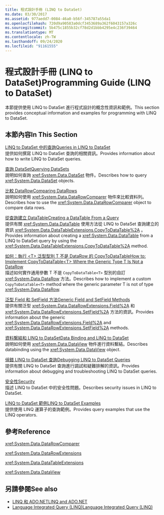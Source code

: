 ```yaml
---
title: 程式設計手冊 (LINQ to DataSet)
ms.date: 03/30/2017
ms.assetid: 977aedd7-0084-46a0-b56f-345787a55da1
ms.openlocfilehash: 720d9a90583a0dcf3453689a362f6043157a326c
ms.sourcegitcommit: 5b475c1855b32cf78d2d1bbb4295e4c236f39464
ms.translationtype: MT
ms.contentlocale: zh-TW
ms.lasthandoff: 09/24/2020
ms.locfileid: "91161555"
---
```

# <a name="programming-guide-linq-to-dataset"></a><span data-ttu-id="cc1a3-102">程式設計手冊 (LINQ to DataSet)</span><span class="sxs-lookup"><span data-stu-id="cc1a3-102">Programming Guide (LINQ to DataSet)</span></span>

<span data-ttu-id="cc1a3-103">本節提供使用 LINQ to DataSet 進行程式設計的概念性資訊和範例。</span><span class="sxs-lookup"><span data-stu-id="cc1a3-103">This section provides conceptual information and examples for programming with LINQ to DataSet.</span></span>  
  
## <a name="in-this-section"></a><span data-ttu-id="cc1a3-104">本節內容</span><span class="sxs-lookup"><span data-stu-id="cc1a3-104">In This Section</span></span>  

 [<span data-ttu-id="cc1a3-105">LINQ to DataSet 中的查詢</span><span class="sxs-lookup"><span data-stu-id="cc1a3-105">Queries in LINQ to DataSet</span></span>](queries-in-linq-to-dataset.md)  
 <span data-ttu-id="cc1a3-106">提供如何撰寫 LINQ to DataSet 查詢的相關資訊。</span><span class="sxs-lookup"><span data-stu-id="cc1a3-106">Provides information about how to write LINQ to DataSet queries.</span></span>  
  
 [<span data-ttu-id="cc1a3-107">查詢 DataSet</span><span class="sxs-lookup"><span data-stu-id="cc1a3-107">Querying DataSets</span></span>](querying-datasets-linq-to-dataset.md)  
 <span data-ttu-id="cc1a3-108">說明如何查詢 <xref:System.Data.DataSet> 物件。</span><span class="sxs-lookup"><span data-stu-id="cc1a3-108">Describes how to query <xref:System.Data.DataSet> objects.</span></span>  
  
 [<span data-ttu-id="cc1a3-109">比較 DataRow</span><span class="sxs-lookup"><span data-stu-id="cc1a3-109">Comparing DataRows</span></span>](comparing-datarows-linq-to-dataset.md)  
 <span data-ttu-id="cc1a3-110">說明如何使用 <xref:System.Data.DataRowComparer> 物件來比較資料列。</span><span class="sxs-lookup"><span data-stu-id="cc1a3-110">Describes how to use the <xref:System.Data.DataRowComparer> object to compare data rows.</span></span>  
  
 [<span data-ttu-id="cc1a3-111">從查詢建立 DataTable</span><span class="sxs-lookup"><span data-stu-id="cc1a3-111">Creating a DataTable From a Query</span></span>](creating-a-datatable-from-a-query-linq-to-dataset.md)  
 <span data-ttu-id="cc1a3-112">提供有關 <xref:System.Data.DataTable> 使用方法從 LINQ to DataSet 查詢建立的資訊 <xref:System.Data.DataTableExtensions.CopyToDataTable%2A> 。</span><span class="sxs-lookup"><span data-stu-id="cc1a3-112">Provides information about creating a <xref:System.Data.DataTable> from a LINQ to DataSet query by using the <xref:System.Data.DataTableExtensions.CopyToDataTable%2A> method.</span></span>  
  
 [<span data-ttu-id="cc1a3-113">如何：執行 \<T> 泛型型別 T 不是 DataRow 的 CopyToDataTable</span><span class="sxs-lookup"><span data-stu-id="cc1a3-113">How to: Implement CopyToDataTable\<T> Where the Generic Type T Is Not a DataRow</span></span>](implement-copytodatatable-where-type-not-a-datarow.md)  
 <span data-ttu-id="cc1a3-114">描述如何實作通用參數 T 不是 `CopyToDataTable<T>` 型別的自訂 <xref:System.Data.DataRow> 方法。</span><span class="sxs-lookup"><span data-stu-id="cc1a3-114">Describes how to implement a custom `CopyToDataTable<T>` method where the generic parameter T is not of type <xref:System.Data.DataRow>.</span></span>  
  
 [<span data-ttu-id="cc1a3-115">泛型 Field 和 SetField 方法</span><span class="sxs-lookup"><span data-stu-id="cc1a3-115">Generic Field and SetField Methods</span></span>](generic-field-and-setfield-methods-linq-to-dataset.md)  
 <span data-ttu-id="cc1a3-116">提供有關泛型 <xref:System.Data.DataRowExtensions.Field%2A> 和 <xref:System.Data.DataRowExtensions.SetField%2A> 方法的資訊。</span><span class="sxs-lookup"><span data-stu-id="cc1a3-116">Provides information about the generic <xref:System.Data.DataRowExtensions.Field%2A> and <xref:System.Data.DataRowExtensions.SetField%2A> methods.</span></span>  
  
 [<span data-ttu-id="cc1a3-117">資料繫結和 LINQ to DataSet</span><span class="sxs-lookup"><span data-stu-id="cc1a3-117">Data Binding and LINQ to DataSet</span></span>](data-binding-and-linq-to-dataset.md)  
 <span data-ttu-id="cc1a3-118">說明如何使用 <xref:System.Data.DataView> 物件進行資料繫結。</span><span class="sxs-lookup"><span data-stu-id="cc1a3-118">Describes databinding using the <xref:System.Data.DataView> object.</span></span>  
  
 [<span data-ttu-id="cc1a3-119">偵錯 LINQ to DataSet 查詢</span><span class="sxs-lookup"><span data-stu-id="cc1a3-119">Debugging LINQ to DataSet Queries</span></span>](debugging-linq-to-dataset-queries.md)  
 <span data-ttu-id="cc1a3-120">提供有關 LINQ to DataSet 查詢進行調試和疑難排解的資訊。</span><span class="sxs-lookup"><span data-stu-id="cc1a3-120">Provides information about debugging and troubleshooting LINQ to DataSet queries.</span></span>  
  
 [<span data-ttu-id="cc1a3-121">安全性</span><span class="sxs-lookup"><span data-stu-id="cc1a3-121">Security</span></span>](security-linq-to-dataset.md)  
 <span data-ttu-id="cc1a3-122">描述 LINQ to DataSet 中的安全性問題。</span><span class="sxs-lookup"><span data-stu-id="cc1a3-122">Describes security issues in LINQ to DataSet.</span></span>  
  
 [<span data-ttu-id="cc1a3-123">LINQ to DataSet 範例</span><span class="sxs-lookup"><span data-stu-id="cc1a3-123">LINQ to DataSet Examples</span></span>](linq-to-dataset-examples.md)  
 <span data-ttu-id="cc1a3-124">提供使用 LINQ 運算子的查詢範例。</span><span class="sxs-lookup"><span data-stu-id="cc1a3-124">Provides query examples that use the LINQ operators.</span></span>  
  
## <a name="reference"></a><span data-ttu-id="cc1a3-125">參考</span><span class="sxs-lookup"><span data-stu-id="cc1a3-125">Reference</span></span>  

 <xref:System.Data.DataRowComparer>  
  
 <xref:System.Data.DataRowExtensions>  
  
 <xref:System.Data.DataTableExtensions>  
  
 <xref:System.Data.DataView>  
  
## <a name="see-also"></a><span data-ttu-id="cc1a3-126">另請參閱</span><span class="sxs-lookup"><span data-stu-id="cc1a3-126">See also</span></span>

- [<span data-ttu-id="cc1a3-127">LINQ 和 ADO.NET</span><span class="sxs-lookup"><span data-stu-id="cc1a3-127">LINQ and ADO.NET</span></span>](linq-and-ado-net.md)
- [<span data-ttu-id="cc1a3-128">Language Integrated Query (LINQ)</span><span class="sxs-lookup"><span data-stu-id="cc1a3-128">Language Integrated Query (LINQ)</span></span>](../../../csharp/programming-guide/concepts/linq/index.md)

